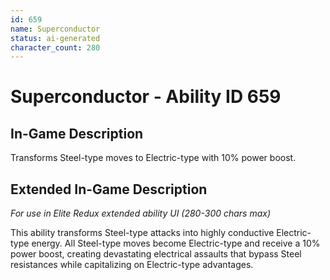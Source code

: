 ```yaml
---
id: 659
name: Superconductor
status: ai-generated
character_count: 280
---
```


# Superconductor - Ability ID 659

## In-Game Description
Transforms Steel-type moves to Electric-type with 10% power boost.

## Extended In-Game Description
*For use in Elite Redux extended ability UI (280-300 chars max)*

This ability transforms Steel-type attacks into highly conductive Electric-type energy. All Steel-type moves become Electric-type and receive a 10% power boost, creating devastating electrical assaults that bypass Steel resistances while capitalizing on Electric-type advantages.